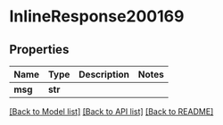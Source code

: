 # InlineResponse200169

## Properties
Name | Type | Description | Notes
------------ | ------------- | ------------- | -------------
**msg** | **str** |  | 

[[Back to Model list]](../README.md#documentation-for-models) [[Back to API list]](../README.md#documentation-for-api-endpoints) [[Back to README]](../README.md)

